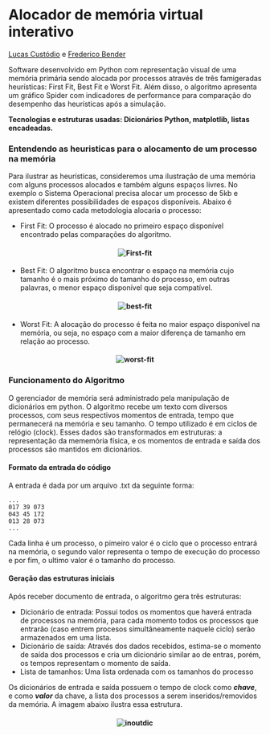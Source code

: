# Alocador de memória virtual interativo
[Lucas Custódio](https://github.com/lucascust) e [Frederico Bender](https://github.com/FredericoBender)

Software desenvolvido em Python com representação visual de uma memória primária sendo alocada por processos através de três famigeradas heurísticas: First Fit, Best Fit e Worst Fit. Além disso, o algoritmo apresenta um gráfico Spider com indicadores de performance para comparação do desempenho das heurísticas após a simulação.

**Tecnologias e estruturas usadas: Dicionários Python, matplotlib, listas encadeadas.**

### Entendendo as heuristicas para o alocamento de um processo na memória
Para ilustrar as heurísticas, consideremos uma ilustração de uma memória com alguns processos alocados e também alguns espaços livres. No exemplo o Sistema Operacional precisa alocar um processo de 5kb e existem diferentes possibilidades de espaços disponíveis. Abaixo é apresentado como cada metodologia alocaria o processo:

- First Fit: O processo é alocado no primeiro espaço disponível encontrado pelas comparações do algoritmo.
<h4 align="center">
    <img alt="First-fit" src="https://res.cloudinary.com/df8snvgem/image/upload/c_scale,h_300/v1579971567/alocador-de-memoria/first-fit_rvhcgv.png" />
</h4>


- Best Fit: O algoritmo busca encontrar o espaço na memória cujo tamanho é o mais próximo do tamanho do processo, em outras palavras, o menor espaço disponível que seja compatível.
<h4 align="center">
    <img alt="best-fit" src="https://res.cloudinary.com/df8snvgem/image/upload/c_scale,h_300/v1579971567/alocador-de-memoria/best-fit_vjusqk.png" />
</h4>

- Worst Fit: A alocação do processo é feita no maior espaço disponível na memória, ou seja, no espaço com a maior diferença de tamanho em relação ao 
processo.
<h4 align="center">
    <img alt="worst-fit" src="https://res.cloudinary.com/df8snvgem/image/upload/c_scale,h_300/v1579971567/alocador-de-memoria/worst-fit_cwoj7r.png" />
</h4>

### Funcionamento do Algoritmo

O gerenciador de memória será administrado pela manipulação de dicionários em python. O algoritmo recebe um texto com diversos processos, com seus respectivos momentos de entrada, tempo que permanecerá na memória e seu tamanho. O tempo utilizado é em ciclos de relógio (clock). Esses dados são    transformados em estruturas: a representação da mememória física, e os momentos de entrada e saída dos processos são mantidos em dicionários.

#### Formato da entrada do código
A entrada é dada por um arquivo .txt da seguinte forma:
```
...
017 39 073
043 45 172
013 28 073
...
```
Cada linha é um processo, o pimeiro valor é o ciclo que o processo entrará na memória, o segundo valor representa o tempo de execução do processo e por fim, o ultimo valor é o tamanho do processo.

#### Geração das estruturas iniciais

Após receber documento de entrada, o algoritmo gera três estruturas: 
- Dicionário de entrada: Possui todos os momentos que haverá entrada de processos na memória, para cada momento todos os processos que entrarão (caso entrem procesos simultâneamente naquele ciclo) serão armazenados em uma lista.
- Dicionário de saída: Através dos dados recebidos, estima-se o momento de saída dos processos e cria um dicionário similar ao de entras, porém, os tempos representam o momento de saída.
- Lista de tamanhos: Uma lista ordenada com os tamanhos do processo

Os dicionários de entrada e saída possuem o tempo de clock como ***chave***, e como ***valor*** da chave, a lista dos processos a serem inseridos/removidos da memória. A imagem abaixo ilustra essa estrutura.

<h4 align="center">
    <img alt="inoutdic" src="https://res.cloudinary.com/df8snvgem/image/upload/c_scale,h_500/v1579974872/alocador-de-memoria/dicionarios-iniciais_qx7bsm.jpg" />
</h4>

